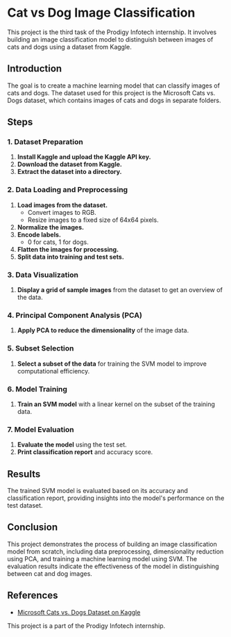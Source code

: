 # Cat vs Dog Image Classification

This project is the third task of the Prodigy Infotech internship. It involves building an image classification model to distinguish between images of cats and dogs using a dataset from Kaggle. 
## Introduction

The goal is to create a machine learning model that can classify images of cats and dogs. The dataset used for this project is the Microsoft Cats vs. Dogs dataset, which contains images of cats and dogs in separate folders.

## Steps

### 1. Dataset Preparation

1. **Install Kaggle and upload the Kaggle API key.**
2. **Download the dataset from Kaggle.**
3. **Extract the dataset into a directory.**

### 2. Data Loading and Preprocessing

1. **Load images from the dataset.** 
   - Convert images to RGB.
   - Resize images to a fixed size of 64x64 pixels.
2. **Normalize the images.**
3. **Encode labels.** 
   - 0 for cats, 1 for dogs.
4. **Flatten the images for processing.**
5. **Split data into training and test sets.**

### 3. Data Visualization

1. **Display a grid of sample images** from the dataset to get an overview of the data.

### 4. Principal Component Analysis (PCA)

1. **Apply PCA to reduce the dimensionality** of the image data.

### 5. Subset Selection

1. **Select a subset of the data** for training the SVM model to improve computational efficiency.

### 6. Model Training

1. **Train an SVM model** with a linear kernel on the subset of the training data.

### 7. Model Evaluation

1. **Evaluate the model** using the test set.
2. **Print classification report** and accuracy score.

## Results

The trained SVM model is evaluated based on its accuracy and classification report, providing insights into the model's performance on the test dataset.

## Conclusion

This project demonstrates the process of building an image classification model from scratch, including data preprocessing, dimensionality reduction using PCA, and training a machine learning model using SVM. The evaluation results indicate the effectiveness of the model in distinguishing between cat and dog images.

## References

- [Microsoft Cats vs. Dogs Dataset on Kaggle](https://www.kaggle.com/datasets/shaunthesheep/microsoft-catsvsdogs-dataset)

This project is a part of the Prodigy Infotech internship.


